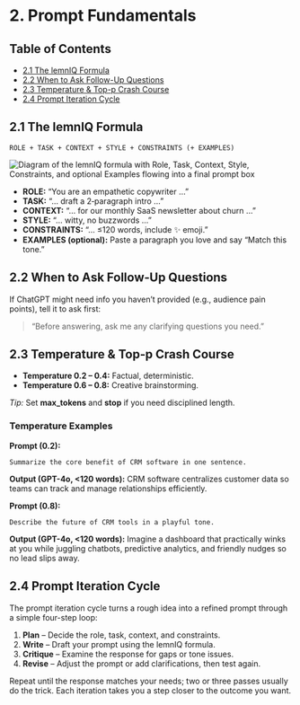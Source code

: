 # 2. Prompt Fundamentals

## Table of Contents
- [2.1 The lemnIQ Formula](#21-the-lemniq-formula)
- [2.2 When to Ask Follow-Up Questions](#22-when-to-ask-follow-up-questions)
- [2.3 Temperature & Top-p Crash Course](#23-temperature--top-p-crash-course)
- [2.4 Prompt Iteration Cycle](#24-prompt-iteration-cycle)

## 2.1 The lemnIQ Formula
```
ROLE + TASK + CONTEXT + STYLE + CONSTRAINTS (+ EXAMPLES)
```
![Diagram of the lemnIQ formula with Role, Task, Context, Style, Constraints, and optional Examples flowing into a final prompt box](lemniq-formula.svg)

* **ROLE:** “You are an empathetic copywriter …”
* **TASK:** “… draft a 2‑paragraph intro …”
* **CONTEXT:** “… for our monthly SaaS newsletter about churn …”
* **STYLE:** “… witty, no buzzwords …”
* **CONSTRAINTS:** “… ≤120 words, include ✨ emoji.”
* **EXAMPLES (optional):** Paste a paragraph you love and say “Match this tone.”

## 2.2 When to Ask Follow‑Up Questions
If ChatGPT might need info you haven’t provided (e.g., audience pain points), tell it to ask first:
> “Before answering, ask me any clarifying questions you need.”

## 2.3 Temperature & Top‑p Crash Course
* **Temperature 0.2 – 0.4:** Factual, deterministic.
* **Temperature 0.6 – 0.8:** Creative brainstorming.

*Tip:* Set **max_tokens** and **stop** if you need disciplined length.

### Temperature Examples
**Prompt (0.2):**
```
Summarize the core benefit of CRM software in one sentence.
```
**Output (GPT-4o, <120 words):**
CRM software centralizes customer data so teams can track and manage relationships efficiently.

**Prompt (0.8):**
```
Describe the future of CRM tools in a playful tone.
```
**Output (GPT-4o, <120 words):**
Imagine a dashboard that practically winks at you while juggling chatbots, predictive analytics, and friendly nudges so no lead slips away.

## 2.4 Prompt Iteration Cycle
The prompt iteration cycle turns a rough idea into a refined prompt through a simple four-step loop:
1. **Plan** – Decide the role, task, context, and constraints.
2. **Write** – Draft your prompt using the lemnIQ formula.
3. **Critique** – Examine the response for gaps or tone issues.
4. **Revise** – Adjust the prompt or add clarifications, then test again.

Repeat until the response matches your needs; two or three passes usually do the trick.
Each iteration takes you a step closer to the outcome you want.
